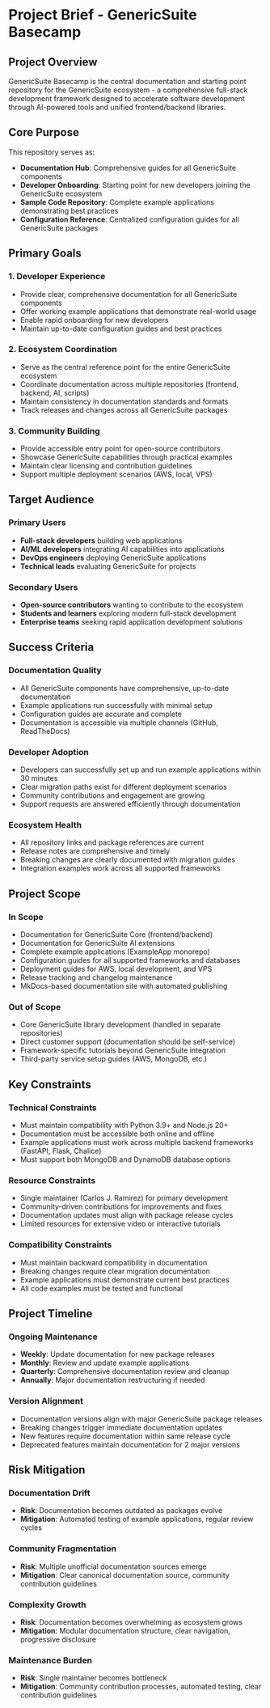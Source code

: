 # Project Brief - GenericSuite Basecamp

## Project Overview

GenericSuite Basecamp is the central documentation and starting point repository for the GenericSuite ecosystem - a comprehensive full-stack development framework designed to accelerate software development through AI-powered tools and unified frontend/backend libraries.

## Core Purpose

This repository serves as:
- **Documentation Hub**: Comprehensive guides for all GenericSuite components
- **Developer Onboarding**: Starting point for new developers joining the GenericSuite ecosystem  
- **Sample Code Repository**: Complete example applications demonstrating best practices
- **Configuration Reference**: Centralized configuration guides for all GenericSuite packages

## Primary Goals

### 1. Developer Experience
- Provide clear, comprehensive documentation for all GenericSuite components
- Offer working example applications that demonstrate real-world usage
- Enable rapid onboarding for new developers
- Maintain up-to-date configuration guides and best practices

### 2. Ecosystem Coordination
- Serve as the central reference point for the entire GenericSuite ecosystem
- Coordinate documentation across multiple repositories (frontend, backend, AI, scripts)
- Maintain consistency in documentation standards and formats
- Track releases and changes across all GenericSuite packages

### 3. Community Building
- Provide accessible entry point for open-source contributors
- Showcase GenericSuite capabilities through practical examples
- Maintain clear licensing and contribution guidelines
- Support multiple deployment scenarios (AWS, local, VPS)

## Target Audience

### Primary Users
- **Full-stack developers** building web applications
- **AI/ML developers** integrating AI capabilities into applications
- **DevOps engineers** deploying GenericSuite applications
- **Technical leads** evaluating GenericSuite for projects

### Secondary Users
- **Open-source contributors** wanting to contribute to the ecosystem
- **Students and learners** exploring modern full-stack development
- **Enterprise teams** seeking rapid application development solutions

## Success Criteria

### Documentation Quality
- All GenericSuite components have comprehensive, up-to-date documentation
- Example applications run successfully with minimal setup
- Configuration guides are accurate and complete
- Documentation is accessible via multiple channels (GitHub, ReadTheDocs)

### Developer Adoption
- Developers can successfully set up and run example applications within 30 minutes
- Clear migration paths exist for different deployment scenarios
- Community contributions and engagement are growing
- Support requests are answered efficiently through documentation

### Ecosystem Health
- All repository links and package references are current
- Release notes are comprehensive and timely
- Breaking changes are clearly documented with migration guides
- Integration examples work across all supported frameworks

## Project Scope

### In Scope
- Documentation for GenericSuite Core (frontend/backend)
- Documentation for GenericSuite AI extensions
- Complete example applications (ExampleApp monorepo)
- Configuration guides for all supported frameworks and databases
- Deployment guides for AWS, local development, and VPS
- Release tracking and changelog maintenance
- MkDocs-based documentation site with automated publishing

### Out of Scope
- Core GenericSuite library development (handled in separate repositories)
- Direct customer support (documentation should be self-service)
- Framework-specific tutorials beyond GenericSuite integration
- Third-party service setup guides (AWS, MongoDB, etc.)

## Key Constraints

### Technical Constraints
- Must maintain compatibility with Python 3.9+ and Node.js 20+
- Documentation must be accessible both online and offline
- Example applications must work across multiple backend frameworks (FastAPI, Flask, Chalice)
- Must support both MongoDB and DynamoDB database options

### Resource Constraints
- Single maintainer (Carlos J. Ramirez) for primary development
- Community-driven contributions for improvements and fixes
- Documentation updates must align with package release cycles
- Limited resources for extensive video or interactive tutorials

### Compatibility Constraints
- Must maintain backward compatibility in documentation
- Breaking changes require clear migration documentation
- Example applications must demonstrate current best practices
- All code examples must be tested and functional

## Project Timeline

### Ongoing Maintenance
- **Weekly**: Update documentation for new package releases
- **Monthly**: Review and update example applications
- **Quarterly**: Comprehensive documentation review and cleanup
- **Annually**: Major documentation restructuring if needed

### Version Alignment
- Documentation versions align with major GenericSuite package releases
- Breaking changes trigger immediate documentation updates
- New features require documentation within same release cycle
- Deprecated features maintain documentation for 2 major versions

## Risk Mitigation

### Documentation Drift
- **Risk**: Documentation becomes outdated as packages evolve
- **Mitigation**: Automated testing of example applications, regular review cycles

### Community Fragmentation  
- **Risk**: Multiple unofficial documentation sources emerge
- **Mitigation**: Clear canonical documentation source, community contribution guidelines

### Complexity Growth
- **Risk**: Documentation becomes overwhelming as ecosystem grows
- **Mitigation**: Modular documentation structure, clear navigation, progressive disclosure

### Maintenance Burden
- **Risk**: Single maintainer becomes bottleneck
- **Mitigation**: Community contribution processes, automated testing, clear contribution guidelines